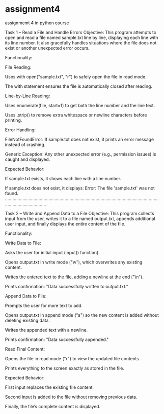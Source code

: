 # assignment4
assignmemt 4 in python course

Task 1 – Read a File and Handle Errors
Objective:
This program attempts to open and read a file named sample.txt line by line, displaying each line with its line number. It also gracefully handles situations where the file does not exist or another unexpected error occurs.

Functionality:

File Reading:

Uses with open("sample.txt", "r") to safely open the file in read mode.

The with statement ensures the file is automatically closed after reading.

Line-by-Line Reading:

Uses enumerate(file, start=1) to get both the line number and the line text.

Uses .strip() to remove extra whitespace or newline characters before printing.

Error Handling:

FileNotFoundError: If sample.txt does not exist, it prints an error message instead of crashing.

Generic Exception: Any other unexpected error (e.g., permission issues) is caught and displayed.

Expected Behavior:

If sample.txt exists, it shows each line with a line number.

If sample.txt does not exist, it displays:
Error: The file 'sample.txt' was not found.
.............................................................................................................................................................

Task 2 – Write and Append Data to a File
Objective:
This program collects input from the user, writes it to a file named output.txt, appends additional user input, and finally displays the entire content of the file.

Functionality:

Write Data to File:

Asks the user for initial input (input() function).

Opens output.txt in write mode ("w"), which overwrites any existing content.

Writes the entered text to the file, adding a newline at the end ("\n").

Prints confirmation: "Data successfully written to output.txt."

Append Data to File:

Prompts the user for more text to add.

Opens output.txt in append mode ("a") so the new content is added without deleting existing data.

Writes the appended text with a newline.

Prints confirmation: "Data successfully appended."

Read Final Content:

Opens the file in read mode ("r") to view the updated file contents.

Prints everything to the screen exactly as stored in the file.

Expected Behavior:

First input replaces the existing file content.

Second input is added to the file without removing previous data.

Finally, the file’s complete content is displayed.
